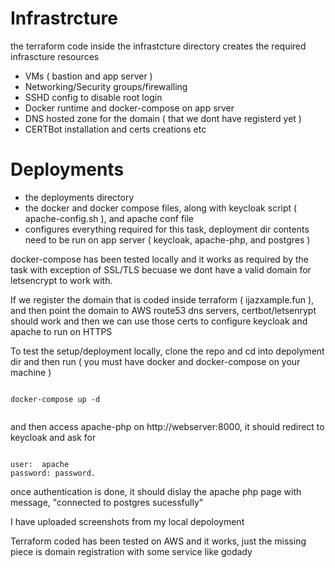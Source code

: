 # Infrastrcture

the terraform code inside the infrastcture directory creates the required infrascture resources
 
 - VMs ( bastion and app server )
 - Networking/Security groups/firewalling
 - SSHD config to disable root  login
 - Docker runtime and docker-compose on app srver
 - DNS hosted zone for the domain ( that we dont have registerd yet )
 - CERTBot installation and certs creations etc


# Deployments

 - the deployments directory
 - the docker and docker compose files, along with keycloak script ( apache-config.sh ), and apache conf file 
 - configures everything required for this task, deployment dir contents need to be run on app server ( keycloak, apache-php, and postgres )


docker-compose has been tested locally and it works as required by the task with exception of SSL/TLS becuase we dont have a valid domain for letsencrypt
to work with.


If we register the domain that is coded inside terraform ( ijazxample.fun ), and then point the domain to AWS route53 dns  servers, certbot/letsenrypt should 
work and then we can use those certs to configure keycloak and apache to run on HTTPS


To test the setup/deployment locally, clone the repo and cd into depolyment dir and then run  ( you must have docker and docker-compose on your machine )



```

docker-compose up -d 


```

and then access apache-php on http://webserver:8000, it should redirect to keycloak and ask for


```

user:  apache
password: password.

```


once authentication is done, it should dislay the apache php page with message, "connected to postgres sucessfully" 



I have uploaded screenshots from my local depoloyment



Terraform coded has been tested on AWS and it works, just the missing piece is domain registration with some service like godady


